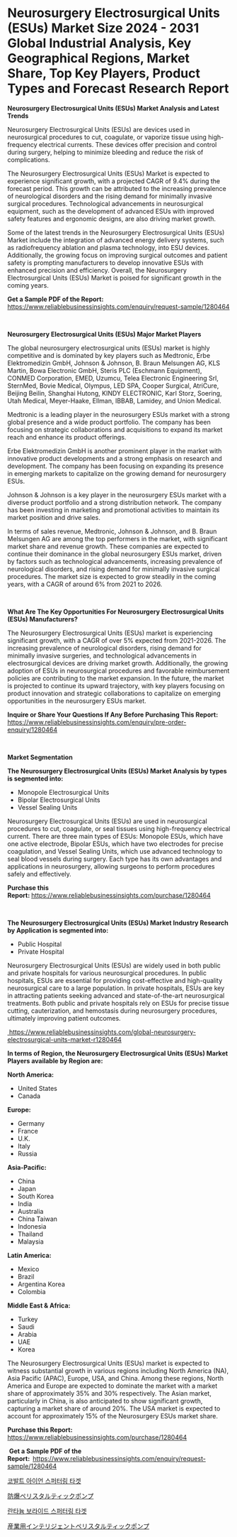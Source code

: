 <p><h1>Neurosurgery Electrosurgical Units (ESUs) Market Size 2024 - 2031 Global Industrial Analysis, Key Geographical Regions, Market Share, Top Key Players, Product Types and Forecast Research Report</h1></p><p><strong>Neurosurgery Electrosurgical Units (ESUs) Market Analysis and Latest Trends</strong></p>
<p><p>Neurosurgery Electrosurgical Units (ESUs) are devices used in neurosurgical procedures to cut, coagulate, or vaporize tissue using high-frequency electrical currents. These devices offer precision and control during surgery, helping to minimize bleeding and reduce the risk of complications.</p><p>The Neurosurgery Electrosurgical Units (ESUs) Market is expected to experience significant growth, with a projected CAGR of 9.4% during the forecast period. This growth can be attributed to the increasing prevalence of neurological disorders and the rising demand for minimally invasive surgical procedures. Technological advancements in neurosurgical equipment, such as the development of advanced ESUs with improved safety features and ergonomic designs, are also driving market growth.</p><p>Some of the latest trends in the Neurosurgery Electrosurgical Units (ESUs) Market include the integration of advanced energy delivery systems, such as radiofrequency ablation and plasma technology, into ESU devices. Additionally, the growing focus on improving surgical outcomes and patient safety is prompting manufacturers to develop innovative ESUs with enhanced precision and efficiency. Overall, the Neurosurgery Electrosurgical Units (ESUs) Market is poised for significant growth in the coming years.</p></p>
<p><strong>Get a Sample PDF of the Report:&nbsp;</strong> <a href="https://www.reliablebusinessinsights.com/enquiry/request-sample/1280464">https://www.reliablebusinessinsights.com/enquiry/request-sample/1280464</a></p>
<p>&nbsp;</p>
<p><strong>Neurosurgery Electrosurgical Units (ESUs) Major Market Players</strong></p>
<p><p>The global neurosurgery electrosurgical units (ESUs) market is highly competitive and is dominated by key players such as Medtronic, Erbe Elektromedizin GmbH, Johnson & Johnson, B. Braun Melsungen AG, KLS Martin, Bowa Electronic GmbH, Steris PLC (Eschmann Equipment), CONMED Corporation, EMED, Uzumcu, Telea Electronic Engineering Srl, SternMed, Bovie Medical, Olympus, LED SPA, Cooper Surgical, AtriCure, Beijing Beilin, Shanghai Hutong, KINDY ELECTRONIC, Karl Storz, Soering, Utah Medical, Meyer-Haake, Ellman, IBBAB, Lamidey, and Union Medical.</p><p>Medtronic is a leading player in the neurosurgery ESUs market with a strong global presence and a wide product portfolio. The company has been focusing on strategic collaborations and acquisitions to expand its market reach and enhance its product offerings.</p><p>Erbe Elektromedizin GmbH is another prominent player in the market with innovative product developments and a strong emphasis on research and development. The company has been focusing on expanding its presence in emerging markets to capitalize on the growing demand for neurosurgery ESUs.</p><p>Johnson & Johnson is a key player in the neurosurgery ESUs market with a diverse product portfolio and a strong distribution network. The company has been investing in marketing and promotional activities to maintain its market position and drive sales.</p><p>In terms of sales revenue, Medtronic, Johnson & Johnson, and B. Braun Melsungen AG are among the top performers in the market, with significant market share and revenue growth. These companies are expected to continue their dominance in the global neurosurgery ESUs market, driven by factors such as technological advancements, increasing prevalence of neurological disorders, and rising demand for minimally invasive surgical procedures. The market size is expected to grow steadily in the coming years, with a CAGR of around 6% from 2021 to 2026.</p></p>
<p>&nbsp;</p>
<p><strong>What Are The Key Opportunities For Neurosurgery Electrosurgical Units (ESUs) Manufacturers?</strong></p>
<p><p>The Neurosurgery Electrosurgical Units (ESUs) market is experiencing significant growth, with a CAGR of over 5% expected from 2021-2026. The increasing prevalence of neurological disorders, rising demand for minimally invasive surgeries, and technological advancements in electrosurgical devices are driving market growth. Additionally, the growing adoption of ESUs in neurosurgical procedures and favorable reimbursement policies are contributing to the market expansion. In the future, the market is projected to continue its upward trajectory, with key players focusing on product innovation and strategic collaborations to capitalize on emerging opportunities in the neurosurgery ESUs market.</p></p>
<p><strong>Inquire or Share Your Questions If Any Before Purchasing This Report:</strong> <a href="https://www.reliablebusinessinsights.com/enquiry/pre-order-enquiry/1280464">https://www.reliablebusinessinsights.com/enquiry/pre-order-enquiry/1280464</a></p>
<p>&nbsp;</p>
<p><strong>Market Segmentation</strong></p>
<p><strong>The Neurosurgery Electrosurgical Units (ESUs) Market Analysis by types is segmented into:</strong></p>
<p><ul><li>Monopole Electrosurgical Units</li><li>Bipolar Electrosurgical Units</li><li>Vessel Sealing Units</li></ul></p>
<p><p>Neurosurgery Electrosurgical Units (ESUs) are used in neurosurgical procedures to cut, coagulate, or seal tissues using high-frequency electrical current. There are three main types of ESUs: Monopole ESUs, which have one active electrode, Bipolar ESUs, which have two electrodes for precise coagulation, and Vessel Sealing Units, which use advanced technology to seal blood vessels during surgery. Each type has its own advantages and applications in neurosurgery, allowing surgeons to perform procedures safely and effectively.</p></p>
<p><strong>Purchase this Report:&nbsp;</strong><a href="https://www.reliablebusinessinsights.com/purchase/1280464">https://www.reliablebusinessinsights.com/purchase/1280464</a></p>
<p>&nbsp;</p>
<p><strong>The Neurosurgery Electrosurgical Units (ESUs) Market Industry Research by Application is segmented into:</strong></p>
<p><ul><li>Public Hospital</li><li>Private Hospital</li></ul></p>
<p><p>Neurosurgery Electrosurgical Units (ESUs) are widely used in both public and private hospitals for various neurosurgical procedures. In public hospitals, ESUs are essential for providing cost-effective and high-quality neurosurgical care to a large population. In private hospitals, ESUs are key in attracting patients seeking advanced and state-of-the-art neurosurgical treatments. Both public and private hospitals rely on ESUs for precise tissue cutting, cauterization, and hemostasis during neurosurgery procedures, ultimately improving patient outcomes.</p></p>
<p><a href="https://www.reliablebusinessinsights.com/global-neurosurgery-electrosurgical-units-market-r1280464">&nbsp;https://www.reliablebusinessinsights.com/global-neurosurgery-electrosurgical-units-market-r1280464</a></p>
<p><strong>In terms of Region, the Neurosurgery Electrosurgical Units (ESUs) Market Players available by Region are:</strong></p>
<p>
    <p> <strong> North America: </strong>
        <ul>
            <li>United States</li>
            <li>Canada</li>
        </ul>
        </p> 
    <p> <strong> Europe: </strong>
        <ul>
            <li>Germany</li>
            <li>France</li>
            <li>U.K.</li>
            <li>Italy</li>
            <li>Russia</li>
        </ul>
        </p> 
    <p> <strong> Asia-Pacific: </strong>
        <ul>
            <li>China</li>
            <li>Japan</li>
            <li>South Korea</li>
            <li>India</li>
            <li>Australia</li>
            <li>China Taiwan</li>
            <li>Indonesia</li>
            <li>Thailand</li>
            <li>Malaysia</li>
        </ul>
        </p> 
    <p> <strong> Latin America: </strong>
        <ul>
            <li>Mexico</li>
            <li>Brazil</li>
            <li>Argentina Korea</li>
            <li>Colombia</li>
        </ul>
        </p> 
    <p> <strong> Middle East & Africa: </strong>
        <ul>
            <li>Turkey</li>
            <li>Saudi</li>
            <li>Arabia</li>
            <li>UAE</li>
            <li>Korea</li>
        </ul>
    </p>
    </p>
<p><p>The Neurosurgery Electrosurgical Units (ESUs) market is expected to witness substantial growth in various regions including North America (NA), Asia Pacific (APAC), Europe, USA, and China. Among these regions, North America and Europe are expected to dominate the market with a market share of approximately 35% and 30% respectively. The Asian market, particularly in China, is also anticipated to show significant growth, capturing a market share of around 20%. The USA market is expected to account for approximately 15% of the Neurosurgery ESUs market share.</p></p>
<p><strong>Purchase this Report: </strong><a href="https://www.reliablebusinessinsights.com/purchase/1280464">https://www.reliablebusinessinsights.com/purchase/1280464</a></p>
<p>&nbsp;<strong>Get a Sample PDF of the Report:&nbsp;&nbsp;</strong><a href="https://www.reliablebusinessinsights.com/enquiry/request-sample/1280464">https://www.reliablebusinessinsights.com/enquiry/request-sample/1280464</a></p>
<p><strong></strong></p>
<p><p><a href="https://medium.com/@florianwolf50/%EC%BD%94%EB%B0%9C%ED%8A%B8-%EC%95%84%EC%9D%B4%EC%96%B8-%EC%8A%A4%ED%8D%BC%ED%84%B0%EB%A7%81-%ED%83%80%EA%B2%9F-%EC%8B%9C%EC%9E%A5-%EA%B7%9C%EB%AA%A8-%EB%B0%8F-%EC%8B%9C%EC%9E%A5-%EB%8F%99%ED%96%A5-%EC%99%84%EB%B2%BD%ED%95%9C-%EC%82%B0%EC%97%85-%EA%B0%9C%EC%9A%94-2024%EB%85%84%EB%B6%80%ED%84%B0-2031%EB%85%84%EA%B9%8C%EC%A7%80-497dffa10626">코발트 아이언 스퍼터링 타겟</a></p><p><a href="https://github.com/Alenaieme/Market-Research-Report-List-1/blob/main/679842298513.md">防爆ペリスタルティックポンプ</a></p><p><a href="https://medium.com/@audieyost2004/%EB%9E%80%ED%83%84-%EB%B3%B4%EB%9D%BC%EC%9D%B4%EB%93%9C-%EC%8A%A4%ED%8D%BC%ED%84%B0%EB%A7%81-%ED%83%80%EA%B2%9F-%EC%8B%9C%EC%9E%A5-%EA%B7%9C%EB%AA%A8-%EB%B0%8F-%EC%8B%9C%EC%9E%A5-%ED%8A%B8%EB%A0%8C%EB%93%9C-%EC%99%84%EC%A0%84%ED%95%9C-%EC%82%B0%EC%97%85-%EA%B0%9C%EC%9A%94-2024%EB%85%84%EB%B6%80%ED%84%B0-2031%EB%85%84%EA%B9%8C%EC%A7%80-dcf8a5ca10b3">란타늄 보라이드 스퍼터링 타겟</a></p><p><a href="https://github.com/AhmadMann1950/Market-Research-Report-List-1/blob/main/368193198514.md">産業用インテリジェントペリスタルティックポンプ</a></p></p>
